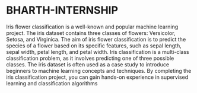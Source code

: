 # BHARTH-INTERNSHIP
Iris flower classification is a well-known and popular machine learning project.
The iris dataset contains three classes of flowers: Versicolor, Setosa, and Virginica.
The aim of iris flower classification is to predict the species of a flower based on its specific features, such as sepal length, sepal width, petal length, and petal width.
Iris classification is a multi-class classification problem, as it involves predicting one of three possible classes.
The iris dataset is often used as a case study to introduce beginners to machine learning concepts and techniques.
By completing the iris classification project, you can gain hands-on experience in supervised learning and classification algorithms
